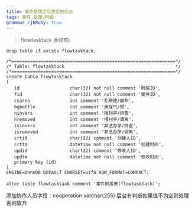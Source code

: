 ```yaml
---
title: 案件处理之后提交到后台 
tags: 案件,处理,附属
grammar_cjkRuby: true
---
```


> flowtasktack 表结构: 
> 
    drop table if exists flowtasktack;

    /*==============================================================*/
    /* Table: flowtasktack                                          */
    /*==============================================================*/
    create table flowtasktack
    (
       id                   char(32) not null comment '附属ID',
       fid                  char(32) not null comment '案件ID',
       csarea               int comment '乱搭建/面积',
       bgbottle             int comment '黑煤气/瓶',
       ninvers              int comment '报刊亭/排查',
       nremoved             int comment '报刊亭/调离',
       isinvers             int comment '非法办学/排查',
       isremoved            int comment '非法办学/调离',
       crtid                char(32) comment '创建人ID',
       crttm                datetime not null comment '创建时间',
       updid                char(32) comment '修改人ID',
       updtm                datetime not null comment '修改时间',
       primary key (id)
    )
    ENGINE=InnoDB DEFAULT CHARSET=utf8 ROW_FORMAT=COMPACT;

    alter table flowtasktack comment '案件附属表(flowtasktack)';


添加协作人员字段：cooperation varchar(255)
后台有判断如果值不为空则处理否则放弃

